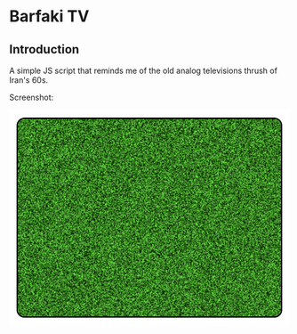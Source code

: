 # Barfaki TV

## Introduction

A simple JS script that reminds me of the old analog televisions thrush of Iran's 60s.

Screenshot:

![alt text](./demo.png)
